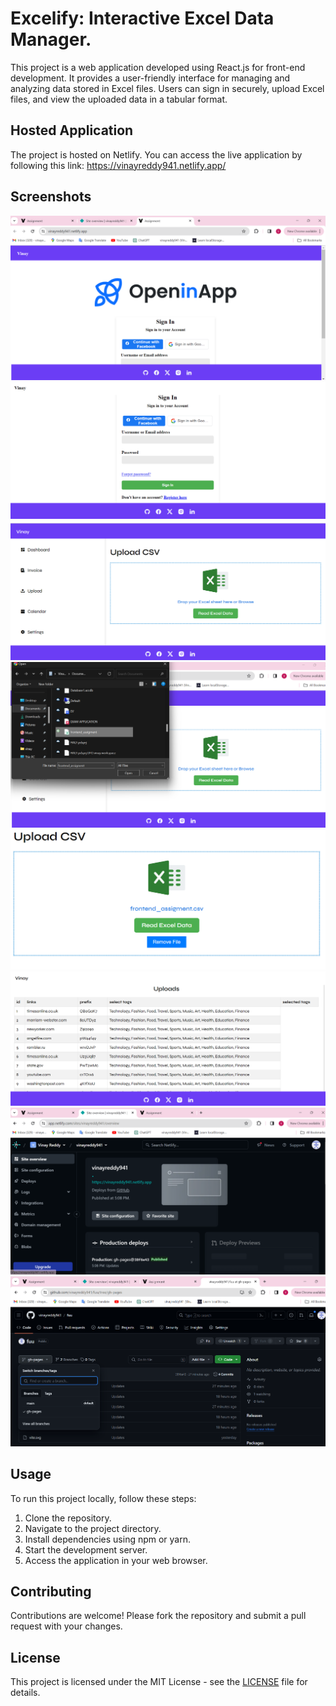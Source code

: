 <!DOCTYPE html>
<html lang="en">
<head>
  <meta charset="UTF-8">
  <meta name="viewport" content="width=device-width, initial-scale=1.0">
  <title>Excelify: Interactive Excel Data Manager.</title>
</head>
<body>
  <h1>Excelify: Interactive Excel Data Manager.</h1>
  <p>This project is a web application developed using React.js for front-end development. It provides a user-friendly interface for managing and analyzing data stored in Excel files. Users can sign in securely, upload Excel files, and view the uploaded data in a tabular format.</p>
  
  <h2>Hosted Application</h2>
  <p>The project is hosted on Netlify. You can access the live application by following this link: <a href="https://vinayreddy941.netlify.app/">https://vinayreddy941.netlify.app/</a></p>

  <h2>Screenshots</h2>
  <div>
    <img src="Screenshot 2024-02-01 173310.png"    alt="Screenshot 1">
    <img src="Screenshot 2024-02-01 172701.png" alt="Screenshot 2">
    <img src="Screenshot 2024-02-01 172717.png" alt="Screenshot 3">
    <img src="Screenshot 2024-02-01 172930.png" alt="Screenshot 4">
    <img src="Screenshot 2024-02-01 172942.png" alt="Screenshot 5">
    <img src="Screenshot 2024-02-01 173001.png" alt="Screenshot 6">
    <img src="Screenshot 2024-02-01 173418.png" alt="Screenshot 7">
    <img src="Screenshot 2024-02-01 173541.png" alt="Screenshot 8">
  </div>

  <h2>Usage</h2>
  <p>To run this project locally, follow these steps:</p>
  <ol>
    <li>Clone the repository.</li>
    <li>Navigate to the project directory.</li>
    <li>Install dependencies using npm or yarn.</li>
    <li>Start the development server.</li>
    <li>Access the application in your web browser.</li>
  </ol>

  <h2>Contributing</h2>
  <p>Contributions are welcome! Please fork the repository and submit a pull request with your changes.</p>

  <h2>License</h2>
  <p>This project is licensed under the MIT License - see the <a href="LICENSE">LICENSE</a> file for details.</p>
</body>
</html>
